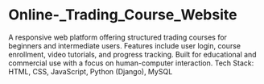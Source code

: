# Online-_Trading_Course_Website
A responsive web platform offering structured trading courses for beginners and intermediate users. Features include user login, course enrollment, video tutorials, and progress tracking. Built for educational and commercial use with a focus on human-computer interaction.  Tech Stack: HTML, CSS, JavaScript, Python (Django), MySQL
